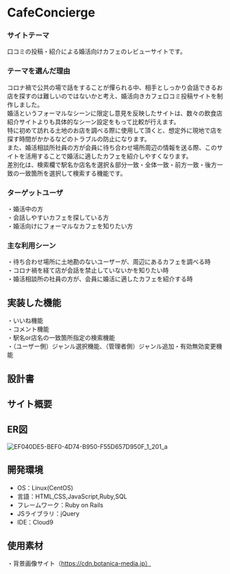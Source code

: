 # CafeConcierge

### サイトテーマ
口コミの投稿・紹介による婚活向けカフェのレビューサイトです。

### テーマを選んだ理由
コロナ禍で公共の場で話をすることが憚られる中、相手としっかり会話できるお店を探すのは難しいのではないかと考え、婚活向きカフェ口コミ投稿サイトを制作しました。<br/>
婚活というフォーマルなシーンに限定し意見を反映したサイトは、数々の飲食店紹介サイトよりも具体的なシーン設定をもって比較が行えます。<br/>
特に初めて訪れる土地のお店を調べる際に使用して頂くと、想定外に現地で店を探す時間がかかるなどのトラブルの防止になります。<br/>
また、婚活相談所社員の方が会員に待ち合わせ場所周辺の情報を送る際、このサイトを活用することで婚活に適したカフェを紹介しやすくなります。<br/>
差別化は、検索欄で駅名か店名を選択＆部分一致・全体一致・前方一致・後方一致の一致箇所を選択して検索する機能です。<br/>

### ターゲットユーザ
・婚活中の方<br/>
・会話しやすいカフェを探している方<br/>
・婚活向けにフォーマルなカフェを知りたい方<br/>

### 主な利用シーン
・待ち合わせ場所に土地勘のないユーザーが、周辺にあるカフェを調べる時<br/>
・コロナ禍を経て店が会話を禁止していないかを知りたい時<br/>
・婚活相談所の社員の方が、会員に婚活に適したカフェを紹介する時<br/>

## 実装した機能
・いいね機能<br/>
・コメント機能<br/>
・駅名or店名の一致箇所指定の検索機能<br/>
・（ユーザー側）ジャンル選択機能、（管理者側）ジャンル追加・有効無効変更機能<br/>

## 設計書

## サイト概要

## ER図
![EF040DE5-BEF0-4D74-B950-F55D657D950F_1_201_a](https://user-images.githubusercontent.com/104818565/186850051-928c674a-1329-49a5-abb7-fc2f085ba9b8.jpeg)


## 開発環境
- OS：Linux(CentOS)
- 言語：HTML,CSS,JavaScript,Ruby,SQL
- フレームワーク：Ruby on Rails
- JSライブラリ：jQuery
- IDE：Cloud9

## 使用素材
・背景画像サイト（https://cdn.botanica-media.jp）